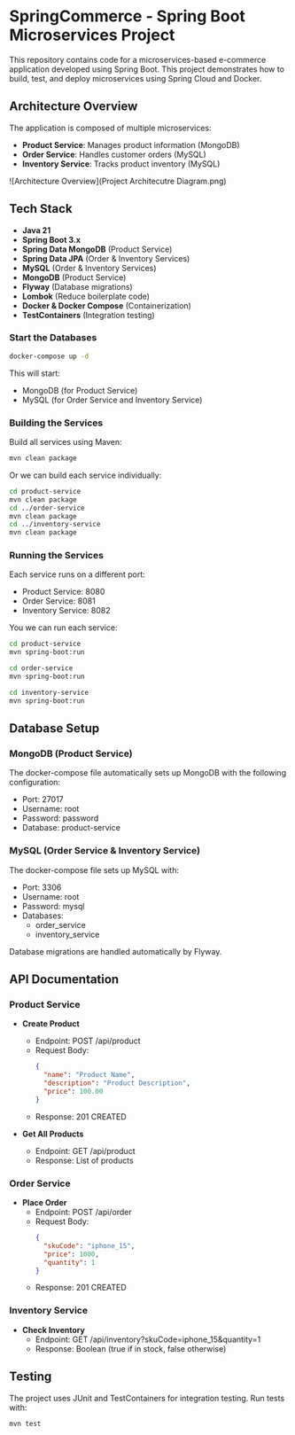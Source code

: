# SpringCommerce - Spring Boot Microservices Project

This repository contains code for a microservices-based e-commerce application developed using Spring Boot. This project demonstrates how to build, test, and deploy microservices using Spring Cloud and Docker.

## Architecture Overview

The application is composed of multiple microservices:

- **Product Service**: Manages product information (MongoDB)
- **Order Service**: Handles customer orders (MySQL)
- **Inventory Service**: Tracks product inventory (MySQL)

![Architecture Overview](Project Architecutre Diagram.png)

## Tech Stack

- **Java 21**
- **Spring Boot 3.x**
- **Spring Data MongoDB** (Product Service)
- **Spring Data JPA** (Order & Inventory Services)
- **MySQL** (Order & Inventory Services)
- **MongoDB** (Product Service)
- **Flyway** (Database migrations)
- **Lombok** (Reduce boilerplate code)
- **Docker & Docker Compose** (Containerization)
- **TestContainers** (Integration testing)

### Start the Databases

```bash
docker-compose up -d
```

This will start:
- MongoDB (for Product Service)
- MySQL (for Order Service and Inventory Service)

### Building the Services

Build all services using Maven:

```bash
mvn clean package
```

Or we can build each service individually:

```bash
cd product-service
mvn clean package
cd ../order-service
mvn clean package
cd ../inventory-service
mvn clean package
```

### Running the Services

Each service runs on a different port:

- Product Service: 8080
- Order Service: 8081
- Inventory Service: 8082

You we can run each service:

```bash
cd product-service
mvn spring-boot:run

cd order-service
mvn spring-boot:run

cd inventory-service
mvn spring-boot:run
```

## Database Setup

### MongoDB (Product Service)

The docker-compose file automatically sets up MongoDB with the following configuration:
- Port: 27017
- Username: root
- Password: password
- Database: product-service

### MySQL (Order Service & Inventory Service)

The docker-compose file sets up MySQL with:
- Port: 3306
- Username: root
- Password: mysql
- Databases: 
  - order_service
  - inventory_service

Database migrations are handled automatically by Flyway.

## API Documentation

### Product Service

- **Create Product**
  - Endpoint: POST /api/product
  - Request Body:
    ```json
    {
      "name": "Product Name",
      "description": "Product Description",
      "price": 100.00
    }
    ```
  - Response: 201 CREATED

- **Get All Products**
  - Endpoint: GET /api/product
  - Response: List of products

### Order Service

- **Place Order**
  - Endpoint: POST /api/order
  - Request Body:
    ```json
    {
      "skuCode": "iphone_15",
      "price": 1000,
      "quantity": 1
    }
    ```
  - Response: 201 CREATED

### Inventory Service

- **Check Inventory**
  - Endpoint: GET /api/inventory?skuCode=iphone_15&quantity=1
  - Response: Boolean (true if in stock, false otherwise)

## Testing

The project uses JUnit and TestContainers for integration testing. Run tests with:

```bash
mvn test
```